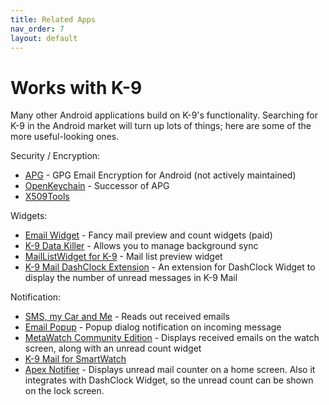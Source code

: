 ```yaml
---
title: Related Apps 
nav_order: 7 
layout: default
---
```


# Works with K-9

Many other Android applications build on K-9's functionality.
Searching for K-9 in the Android market will turn up lots of things; 
here are some of the more useful-looking ones.

Security / Encryption:

* [APG](https://market.android.com/details?id=org.thialfihar.android.apg) - GPG Email Encryption for Android (not actively maintained)
* [OpenKeychain](http://www.openkeychain.org/) - Successor of APG
* [X509Tools](https://market.android.com/details?id=at.rundquadrat.android.x509tools)

Widgets:

* [Email Widget](https://market.android.com/details?id=de.foobarsoft.emailwidget) - Fancy mail preview and count widgets (paid)
* [K-9 Data Killer](https://market.android.com/details?id=org.r3pek.k9datakiller) - Allows you to manage background sync
* [MailListWidget for K-9](https://market.android.com/details?id=com.fabefour.MailListWidgetK9) - Mail list preview widget
* [K-9 Mail DashClock Extension](https://play.google.com/store/apps/details?id=de.cketti.dashclock.k9) - An extension for DashClock Widget to display the number of unread messages in K-9 Mail

Notification:

* [SMS, my Car and Me](https://market.android.com/details?id=de.bulling.smstalk) - Reads out received emails
* [Email Popup](https://market.android.com/details?id=com.blntsoft.emailpopup) - Popup dialog notification on incoming message
* [MetaWatch Community Edition](https://play.google.com/store/apps/details?id=org.metawatch.communityedition) - Displays received emails on the watch screen, along with an unread count widget
* [K-9 Mail for SmartWatch](https://play.google.com/store/apps/details?id=de.cketti.smartwatch.k9)
* [Apex Notifier](https://play.google.com/store/apps/details?id=com.anddoes.notifier) - Displays unread mail counter on a home screen. Also it integrates with DashClock Widget, so the unread count can be shown on the lock screen.
